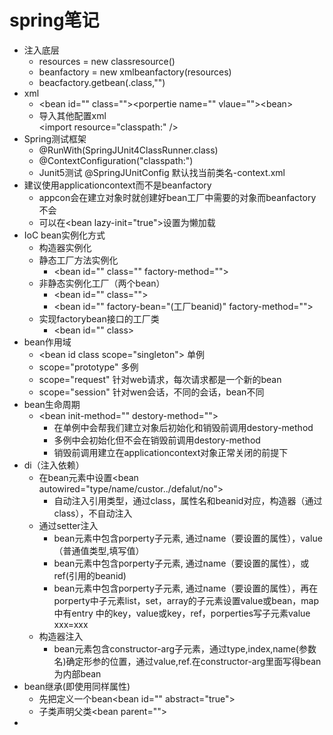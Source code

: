 # spring笔记  
* 注入底层  
    * resources = new classresource()  
    * beanfactory = new xmlbeanfactory(resources)  
    * beacfactory.getbean(.class,"")
* xml  
    * \<bean id="" class="">\<porpertie name="" vlaue="">\<bean>  
    * 导入其他配置xml  
        \<import resource="classpath:" />  
* Spring测试框架
    * @RunWith(SpringJUnit4ClassRunner.class)  
    * @ContextConfiguration("classpath:")  
    * Junit5测试    @SpringJUnitConfig  默认找当前类名-context.xml  
* 建议使用applicationcontext而不是beanfactory  
    * appcon会在建立对象时就创建好bean工厂中需要的对象而beanfactory不会  
    * 可以在\<bean lazy-init="true">设置为懒加载  
* IoC bean实例化方式  
    * 构造器实例化  
    * 静态工厂方法实例化  
       * \<bean id="" class="" factory-method="">  
    * 非静态实例化工厂（两个bean）  
       * \<bean id="" class="">  
       * \<bean id="" factory-bean="(工厂beanid)" factory-method="">  
    * 实现factorybean接口的工厂类
       * \<bean id="" class>  
* bean作用域       
    * \<bean id class scope="singleton">  单例  
    * scope="prototype"  多例  
    * scope="request"  针对web请求，每次请求都是一个新的bean  
    * scope="session"  针对wen会话，不同的会话，bean不同  
* bean生命周期  
    * \<bean init-method="" destory-method="">  
       * 在单例中会帮我们建立对象后初始化和销毁前调用destory-method  
       * 多例中会初始化但不会在销毁前调用destory-method  
       * 销毁前调用建立在applicationcontext对象正常关闭的前提下  
* di（注入依赖）   
   * 在bean元素中设置\<bean autowired="type/name/custor../defalut/no">  
       * 自动注入引用类型，通过class，属性名和beanid对应，构造器（通过class），不自动注入  
   * 通过setter注入  
       * bean元素中包含porperty子元素,   通过name（要设置的属性），value（普通值类型,填写值）  
       * bean元素中包含porperty子元素,   通过name（要设置的属性），或ref(引用的beanid)  
       * bean元素中包含porperty子元素,   通过name（要设置的属性），再在porperty中子元素list，set，array的子元素设置value或bean，map中有entry
       中的key，value或key，ref，porperties写子元素value xxx=xxx  
   * 构造器注入  
       * bean元素包含constructor-arg子元素，通过type,index,name(参数名)确定形参的位置，通过value,ref.在constructor-arg里面写得bean为内部bean  
* bean继承(即使用同样属性)  
    * 先把定义一个bean\<bean id="" abstract="true">  
    * 子类声明父类\<bean parent="">  
*     
